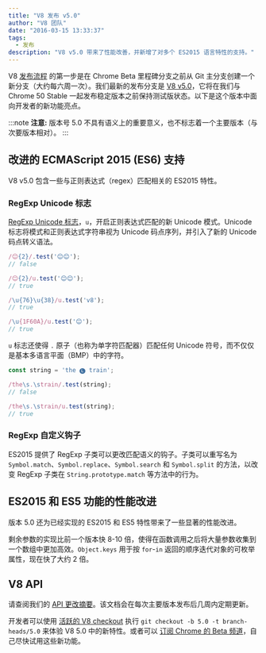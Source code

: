 ```yaml
---
title: "V8 发布 v5.0"
author: "V8 团队"
date: "2016-03-15 13:33:37"
tags: 
  - 发布
description: "V8 v5.0 带来了性能改善，并新增了对多个 ES2015 语言特性的支持。"
---
```

V8 [发布流程](/docs/release-process) 的第一步是在 Chrome Beta 里程碑分支之前从 Git 主分支创建一个新分支（大约每六周一次）。我们最新的发布分支是 [V8 v5.0](https://chromium.googlesource.com/v8/v8.git/+log/branch-heads/5.0)，它将在我们与 Chrome 50 Stable 一起发布稳定版本之前保持测试版状态。以下是这个版本中面向开发者的新功能亮点。

<!--truncate-->
:::note
**注意:** 版本号 5.0 不具有语义上的重要意义，也不标志着一个主要版本（与次要版本相对）。
:::

## 改进的 ECMAScript 2015 (ES6) 支持

V8 v5.0 包含一些与正则表达式（regex）匹配相关的 ES2015 特性。

### RegExp Unicode 标志

[RegExp Unicode 标志](https://developer.mozilla.org/en-US/docs/Web/JavaScript/Reference/Global_Objects/RegExp#Parameters)，`u`，开启正则表达式匹配的新 Unicode 模式。Unicode 标志将模式和正则表达式字符串视为 Unicode 码点序列，并引入了新的 Unicode 码点转义语法。

```js
/😊{2}/.test('😊😊');
// false

/😊{2}/u.test('😊😊');
// true

/\u{76}\u{38}/u.test('v8');
// true

/\u{1F60A}/u.test('😊');
// true
```

`u` 标志还使得 `.` 原子（也称为单字符匹配器）匹配任何 Unicode 符号，而不仅仅是基本多语言平面（BMP）中的字符。

```js
const string = 'the 🅛 train';

/the\s.\strain/.test(string);
// false

/the\s.\strain/u.test(string);
// true
```

### RegExp 自定义钩子

ES2015 提供了 RegExp 子类可以更改匹配语义的钩子。子类可以重写名为 `Symbol.match`、`Symbol.replace`、`Symbol.search` 和 `Symbol.split` 的方法，以改变 RegExp 子类在 `String.prototype.match` 等方法中的行为。

## ES2015 和 ES5 功能的性能改进

版本 5.0 还为已经实现的 ES2015 和 ES5 特性带来了一些显著的性能改进。

剩余参数的实现比前一个版本快 8-10 倍，使得在函数调用之后将大量参数收集到一个数组中更加高效。`Object.keys` 用于按 `for`-`in` 返回的顺序迭代对象的可枚举属性，现在快了大约 2 倍。

## V8 API

请查阅我们的 [API 更改摘要](https://docs.google.com/document/d/1g8JFi8T_oAE_7uAri7Njtig7fKaPDfotU6huOa1alds/edit)。该文档会在每次主要版本发布后几周内定期更新。

开发者可以使用 [活跃的 V8 checkout](https://v8.dev/docs/source-code#using-git) 执行 `git checkout -b 5.0 -t branch-heads/5.0` 来体验 V8 5.0 中的新特性。或者可以 [订阅 Chrome 的 Beta 频道](https://www.google.com/chrome/browser/beta.html)，自己尽快试用这些新功能。
